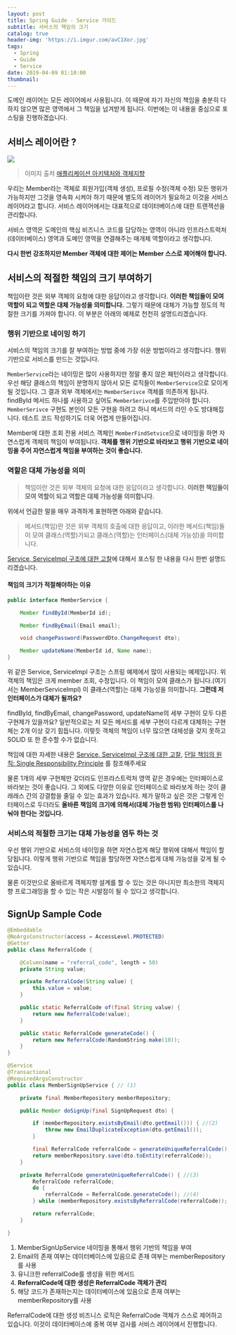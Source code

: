 ```yaml
---
layout: post
title: Spring Guide - Service 가이드
subtitle: 서비스의 책임의 크기
catalog: true
header-img: 'https://i.imgur.com/avC1Xor.jpg'
tags:
  - Spring
  - Guide
  - Service
date: 2019-04-09 01:10:00
thumbnail:
---
```




도메인 레이어는 모든 레이어에서 사용됩니다. 이 때문에 자기 자신의 책임을 충분히 다하지 않으면 많은 영역에서 그 책임을 넘겨받게 됩니다. 이번에는 이 내용을 중심으로 포스팅을 진행하겠습니다.

## 서비스 레이어란 ?

![](https://image.slidesharecdn.com/random-151127092631-lva1-app6892/95/-60-638.jpg?cb=1448755823)
> 이미지 출저 [애플리케이션 아키텍처와 객체지향](https://www.slideshare.net/baejjae93/ss-55571345)

우리는 Member라는 객체로 회원가입(객체 생성), 프로필 수정(객체 수정) 모든 행위가 가능하지만 그것을 영속화 시켜야 하기 때문에 별도의 레이어가 필요하고 이것을 서비스 레이어라고 합니다. 서비스 레이어에서는 대표적으로 데이터베이스에 대한 트랜잭션을 관리합니다. 

서비스 영역은 도메인의 핵심 비즈니스 코드를 담당하는 영역이 아니라 인프라스트럭처(데이터베이스) 영역과 도메인 영역을 연결해주는 매개체 역할이라고 생각합니다.

**다시 한번 강조하지만 Member 객체에 대한 제어는 Member 스스로 제어해야 합니다.**



## 서비스의 적절한 책임의 크기 부여하기

책임이란 것은 외부 객체의 요청에 대한 응답이라고 생각합니다. **이러한 책임들이 모여 역할이 되고 역할은 대체 가능성을 의미합니다.** 그렇기 때문에 대체가 가능할 정도의 적절한 크기를 가져야 합니다. 이 부분은 아래의 예제로 천천히 설명드리겠습니다.

### 행위 기반으로 네이밍 하기

서비스의 책임의 크기를 잘 부여하는 방법 중에 가장 쉬운 방법이라고 생각합니다. 행위 기반으로 서비스를 만드는 것입니다.

`MemberService`라는 네이밍은 많이 사용하지만 정말 좋지 않은 패턴이라고 생각합니다. 우선 해당 클래스의 책임이 분명하지 않아서 모든 로직들이 `MemberService`으로 모이게 될 것입니다. 그 결과 외부 객체에서는 `MemberSerivce` 객체를 의존하게 됩니다. findById 메서드 하나를 사용하고 싶어도 `MemberSerivce`를 주입받아야 합니다. `MemberSerivce` 구현도 본인이 모든 구현을 하려고 하니 메서드의 라인 수도 방대해집니다. 테스트 코드 작성하기도 더욱 어렵게 만들어집니다.

Member에 대한 조회 전용 서비스 객체인 `MemberFindSetvice`으로 네이밍을 하면 자연스럽게 객체의 책임이 부여됩니다. **객체를 행위 기반으로 바라보고 행위 기반으로 네이밍을 주어 자연스럽게 책임을 부여하는 것이 좋습니다.**

### 역할은 대체 가능성을 의미

> 책임이란 것은 외부 객체의 요청에 대한 응답이라고 생각합니다. **이러한 책임들이 모여 역할이 되고 역할은 대체 가능성을 의미합니다.** 

위에서 언급한 말을 매우 과격하게 표현하면 아래와 같습니다.

> 메서드(책임)란 것은 외부 객체의 호출에 대한 응답이고, 이러한 메서드(책임)들이 모여 클래스(역할)가되고 클래스(역할)는 인터페이스(대체 가능성)을 의미합니다.


[Service, ServiceImpl 구조에 대한 고찰](https://github.com/cheese10yun/blog-sample/tree/master/service)에 대해서 포스팅 한 내용을 다시 한번 설명드리겠습니다. 


#### 책임의 크기가 적절해야하는 이유

```java
public interface MemberService {

    Member findById(MemberId id);

    Member findByEmail(Email email);

    void changePassword(PasswordDto.ChangeRequest dto);

    Member updateName(MemberId id, Name name);
}
```
위 같은 Service, ServiceImpl 구조는 스프링 예제에서 많이 사용되는 예제입니다. 위 객체의 책임은 크게 member 조회, 수정입니다. 이 책임이 모여 클래스가 됩니다.(여기서는 MemberServiceImpl) 이 클래스(역할)는 대체 가능성을 의미합니다. **그런데 저 인터페이스가 대체가 될까요?**


findById, findByEmail, changePassword, updateName의 세부 구현이 모두 다른 구현제가 있을까요? 일반적으로는 저 모든 메서드를 세부 구현이 다르게 대체하는 구현체는 2개 이상 갖기 힘듭니다. 이렇듯 객체의 책임이 너무 많으면 대체성을 갖지 못하고 SOLID 또 한 준수할 수가 없습니다.

책임에 대한 자세한 내용은 [Service, ServiceImpl 구조에 대한 고찰](https://github.com/cheese10yun/blog-sample/tree/master/service), [단일 책임의 원칙: Single Responsibility Principle](https://github.com/cheese10yun/spring-SOLID/blob/master/docs/SRP.md)
를 참조해주세요

물론 1개의 세부 구현체만 갖더라도 인프라스트럭처 영역 같은 경우에는 인터페이스로 바라보는 것이 좋습니다. 그 외에도 다양한 이유로 인터페이스로 바라보게 하는 것이 클래래스 간의 강결합을 줄일 수 있는 효과가 있습니다. 제가 말하고 싶은 것은 그렇게 인터페이스로 두더라도 **올바른 책임의 크기에 의해서(대체 가능한 범위) 인터페이스를 나눠야 한다는 것입니다.**


### 서비스의 적절한 크기는 대체 가능성을 염두 하는 것

우선 행위 기반으로 서비스의 네이밍을 하면 자연스럽게 해당 행위에 대해서 책임이 할당됩니다. 이렇게 행위 기반으로 책임을 할당하면 자연스럽게 대체 가능성을 갖게 될 수 있습니다.

물론 이것만으로 올바르게 객체지향 설계를 할 수 있는 것은 아니지만 최소한의 객체지향 프로그래밍을 할 수 있는 작은 시발점이 될 수 있다고 생각합니다.

## SignUp Sample Code


```java
@Embeddable
@NoArgsConstructor(access = AccessLevel.PROTECTED)
@Getter
public class ReferralCode {

    @Column(name = "referral_code", length = 50)
    private String value;

    private ReferralCode(String value) {
        this.value = value;
    }

    public static ReferralCode of(final String value) {
        return new ReferralCode(value);
    }

    public static ReferralCode generateCode() {
        return new ReferralCode(RandomString.make(10));
    }
}

@Service
@Transactional
@RequiredArgsConstructor
public class MemberSignUpService { // (1)

    private final MemberRepository memberRepository;

    public Member doSignUp(final SignUpRequest dto) {

        if (memberRepository.existsByEmail(dto.getEmail())) { //(2)
            throw new EmailDuplicateException(dto.getEmail());
        }

        final ReferralCode referralCode = generateUniqueReferralCode();
        return memberRepository.save(dto.toEntity(referralCode));
    }

    private ReferralCode generateUniqueReferralCode() { //(3)
        ReferralCode referralCode;
        do {
            referralCode = ReferralCode.generateCode(); //(4)
        } while (memberRepository.existsByReferralCode(referralCode)); // (5)

        return referralCode;
    }

}
```
1. MemberSignUpService 네이밍을 통해서 행위 기반의 책임을 부여
2. Email의 존재 여부는 데이터베이스에 있음으로 존재 여부는 memberRepository를 사용
3. 유니크한 referralCode를 생성을 위한 메서드
4. **ReferralCode에 대한 생성은 ReferralCode 객체가 관리**
5. 해당 코드가 존재하는지는 데이터베이스에 있음으로 존재 여부는 memberRepository를 사용


ReferralCode에 대한 생성 비즈니스 로직은 ReferralCode 객체가 스스로 제어하고 있습니다. 이것이 데이터베이스에 중복 여부 검사를 서비스 레이어에서 진행합니다.
